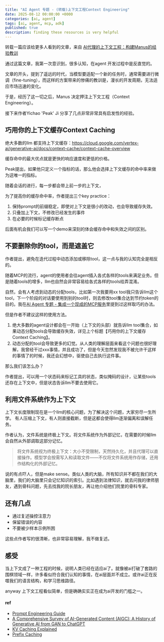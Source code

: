 ```yaml
---
title: "AI Agent 专题 - (转载)上下文工程Context Engineering"
date: 2025-08-12 00:00:00 +0000
categories: [ai, agent]
tags: [ai, agent, mcp, adk]
published: true
description: finding these resources is very helpful
---
```


转载一篇应该给更多人看到的文章，来自 [AI代理的上下文工程：构建Manus的经验教训](https://manus.im/zh-cn/blog/Context-Engineering-for-AI-Agents-Lessons-from-Building-Manus)

通过这篇文章，我第一次意识到，很多认知，在agent 开发过程中是反直觉的。

文章的开头，提到了遥远的时代，当模型要适配一个新的任务时，通常需要进行微调（fine-tuning），而这样的方案带来的惨痛的教训是，漫长的开发周期，无法适应市场迅速的变化。

于是，经历了这一切之后，Manus 决定押注上下文工程（Context Engineering）。

接下来作者Yichao 'Peak' Ji 分享了几点非常非常具有启发性的经验。

## 巧用你的上下文缓存Context Caching
绝大多数的llm 都支持上下文缓存：https://cloud.google.com/vertex-ai/generative-ai/docs/context-cache/context-cache-overview

缓存命中的最大优点就是更快的响应速度和更低的价格。

Peak提出，如果他只定义一个指标的话，那么他会选择上下文缓存的命中率来做为这唯一的指标。

随着会话的进行，每一步都会带上前一步的上下文，

为了提高你的缓存命中率，作者提出三个key practice：
1. 保持prompt的前缀稳定，即使对上下文是很小的改动，也会导致缓存失效。
2. 只叠加上下文，不修改已经发生的事件
3. 在必要的时候标记缓存断点

后面有机会我们可以写一个demo来深刻的体会缓存命中和失效之间的区别。

## 不要删除你的tool，而是遮盖它

作者提出，避免在迭代过程中动态添加或移除tool，这一点与我的认知完全是相反的。

随着MCP的流行，agent的使用者会往agent插入各式各样的tools来满足业务。但是随着tools的增多，llm也自然会非常容易给各式各样的tools给弄混淆。

自然，会有人考虑到动态的分配tools，比如第一次我要用xx tool我只告诉llm这个tool，下一个阶段的对话要使用到别的tool时，则去修改tool集合达到节约token的目的。我在[AI Agent 专题 - 集成一个现成的MCP服务](https://www.jakobhe.com/posts/mcp-client/#%E6%9C%89%E9%82%A3%E4%B9%88%EF%B8%8F%E4%B8%80%E4%B8%AA%E5%B0%8F%E5%B0%8F%E7%9A%84%E7%BC%BA%E7%82%B9%E4%B9%9F%E6%9C%89%E5%AF%B9%E5%BA%94%E7%9A%84%E8%A7%A3%E5%86%B3%E6%96%B9%E6%A1%88)里提到过这样取巧的办法。

但是作者不建议这样的使用方法。
1. 绝大多数的agent设计都会在一开始（上下文的头部）就告诉llm tool集合，如果动态分配tools会导致缓存失效，详见上个标题【巧用你的上下文缓存Context Caching】。
2. 动态分配的tool会导致更多的幻觉。从人类的理解层面来看这个问题也很好理解，我曾经干过xxx事情，并且成功了，但是今天忽然发现我不被允许干这样的事情了的时候，我还会幻想中，驱使自己去执行这件事。

那么我们该怎么办？

作者提出，可以用一个状态码来标记工具的状态，类似掩码的设计，让某些tools还存在上下文中，但是状态告诉llm不要去使用它。

## 利用文件系统作为上下文
上下文长度限制现在是一个llm的核心问题，为了解决这个问题，大家穷尽一生所学。
有人压缩上下文，有人则直接截断，但是这都会使得llm逐渐偏离和误解任务。

作者认为，文件系统是终极上下文。将文件系统作为外部记忆，在需要的时候llm会自然从外部调取这部分记忆。

> 将文件系统视为终极上下文：大小不受限制，天然持久化，并且代理可以直接操作。模型学会按需写入和读取文件——不仅将文件系统用作存储，还用作结构化的外部记忆。

说的有点吓人，但是make sense。类似人类的大脑，所有知识并不都在我们的大脑里，我们的大脑里只会记忆知识的索引。比如遇到法律知识，就去问我的律师朋友，遇到骨科问题，先去找我的院长朋友，再让他介绍他们院里的骨科专家。

## 还有几点
- 通过复述操控注意力
- 保留错误的内容
- 不要被少样本示例所困

这些点作者写的很清晰，也非常容易理解，我不做复述。

## 感受

当上下文成了一种工程的时候，说明人类已经在适应ai了。就像被ai打破了套路的围棋领域一样，许多看似符合我们认知的事情，在ai层面并不成立。或许ai正在反噬我们的语言结构，和学习思维路径。

anyway 上下文工程看似简单，但是确确实实正在成为ai开发的门槛之一。

#### ref
- [Prompt Engineering Guide](https://www.promptingguide.ai/)
- [A Comprehensive Survey of AI-Generated Content (AIGC): A History of Generative AI from GAN to ChatGPT](https://arxiv.org/abs/2301.00234)
- [KV Caching Explained](https://medium.com/@joaolages/kv-caching-explained-276520203249)
- [Prefix Caching](https://docs.vllm.ai/en/stable/design/v1/prefix_caching.html)
